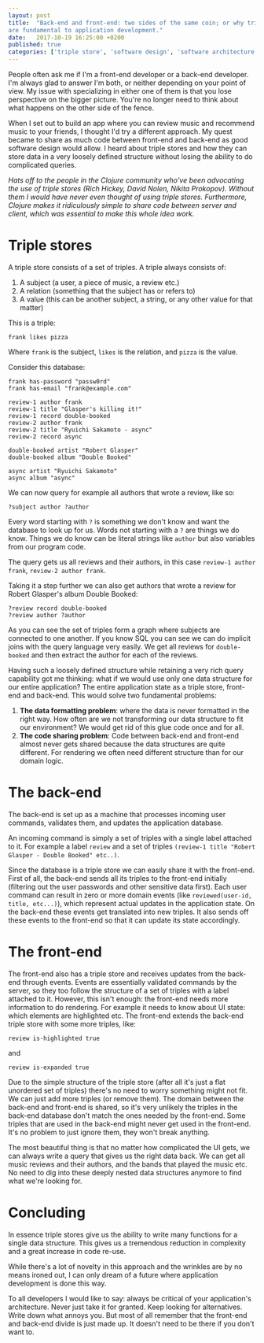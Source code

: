 ```yaml
---
layout: post
title:  "Back-end and front-end: two sides of the same coin; or why triple stores
are fundamental to application development."
date:   2017-10-19 16:25:00 +0200
published: true
categories: ['triple store', 'software design', 'software architecture', 'database']
---
```

People often ask me if I'm a front-end developer or a back-end developer. I'm
always glad to answer I'm both, or neither depending on your point of view. My
issue with specializing in either one of them is that you lose perspective on
the bigger picture. You're no longer need to think about what happens on the
other side of the fence.

When I set out to build an app where you can review music and recommend music to
your friends, I thought I'd try a different approach. My quest became to share
as much code between front-end and back-end as good software design would allow.
I heard about triple stores and how they can store data in a very loosely
defined structure without losing the ability to do complicated queries.

*Hats off to the people in the Clojure community who've been advocating the use
of triple stores (Rich Hickey, David Nolen, Nikita Prokopov). Without them I would have never even thought of using triple
stores. Furthermore, Clojure makes it ridiculously simple to share code between
server and client, which was essential to make this whole idea work.*

# Triple stores

A triple store consists of a set of triples. A triple always consists of:

1. A subject (a user, a piece of music, a review etc.)
2. A relation (something that the subject has or refers to)
3. A value (this can be another subject, a string, or any other value for that matter)

This is a triple:

`frank likes pizza`

Where `frank` is the subject, `likes` is the relation, and `pizza` is the value.

Consider this database:

```
frank has-password "passw0rd"
frank has-email "frank@example.com"

review-1 author frank
review-1 title "Glasper's killing it!"
review-1 record double-booked
review-2 author frank
review-2 title "Ryuichi Sakamoto - async"
review-2 record async

double-booked artist "Robert Glasper"
double-booked album "Double Booked"

async artist "Ryuichi Sakamoto"
async album "async"
```

We can now query for example all authors that wrote a review, like so:

```
?subject author ?author
```

Every word starting with `?` is something we don't know and want the database to
look up for us. Words not starting with a `?` are things we do know. Things we
do know can be literal strings like `author` but also variables from our program
code.

The query gets us all reviews and their authors, in this case `review-1 author
 frank`, `review-2 author frank`. 
 
 Taking it a step further we can also get authors that wrote a review for Robert
 Glasper's album Double Booked:

```
?review record double-booked
?review author ?author
```

As you can see the set of triples form a graph where subjects are connected to
one another. If you know SQL you can see we can do implicit joins with the query
language very easily. We get all reviews for `double-booked` and then extract
the author for each of the reviews.

Having such a loosely defined structure while retaining a very rich query
capability got me thinking: what if we would use only one data structure for our
entire application? The entire application state as a triple store, front-end
and back-end. This would solve two fundamental problems:

1. **The data formatting problem**: where the data is never formatted in the right
   way. How often are we not transforming our data structure to fit our
   environment? We would get rid of this glue code once and for all.
2. **The code sharing problem**: Code between back-end and front-end almost
   never gets shared because the data structures are quite different. For
   rendering we often need different structure than for our domain logic.

# The back-end

The back-end is set up as a machine that processes incoming user commands,
validates them, and updates the application database.

An incoming command is simply a set of triples with a single label attached to
it. For example a label `review` and a set of triples `(review-1 title "Robert
Glasper - Double Booked" etc..)`.

Since the database is a triple store we can easily share it with the front-end.
First of all, the back-end sends all its triples to the front-end initially
(filtering out the user passwords and other sensitive data first). Each user
command can result in zero or more domain events (like `reviewed(user-id, title,
etc...)`), which represent actual updates in the application state. On the
back-end these events get translated into new triples. It also sends off these
events to the front-end so that it can update its state accordingly.

# The front-end

The front-end also has a triple store and receives updates from the back-end
through events. Events are essentially validated commands by the server, so they
too follow the structure of a set of triples with a label attached to it.
However, this isn't enough: the front-end needs more information to do
rendering. For example it needs to know about UI state: which elements are
highlighted etc. The front-end extends the back-end triple store with some more
triples, like:

```review is-highlighted true```

and

```review is-expanded true```

Due to the simple structure of the triple store (after all it's just a flat
unordered set of triples) there's no need to worry something might not fit. We
can just add more triples (or remove them). The domain between the back-end and
front-end is shared, so it's very unlikely the triples in the back-end database
don't match the ones needed by the front-end. Some triples that are used in the
back-end might never get used in the front-end. It's no problem to just ignore
them, they won't break anything.

The most beautiful thing is that no matter how complicated the UI gets, we can
always write a query that gives us the right data back. We can get all music
reviews and their authors, and the bands that played the music etc. No need to
dig into these deeply nested data structures anymore to find what we're looking
for.

# Concluding

In essence triple stores give us the ability to write many functions for a
single data structure. This gives us a tremendous reduction in complexity and a
great increase in code re-use.

While there's a lot of novelty in this approach and the wrinkles are by no means
ironed out, I can only dream of a future where application development is done
this way.

To all developers I would like to say: always be critical of your application's
architecture. Never just take it for granted. Keep looking for alternatives.
Write down what annoys you. But most of all remember that the front-end and
back-end divide is just made up. It doesn't need to be there if you don't want
to.
